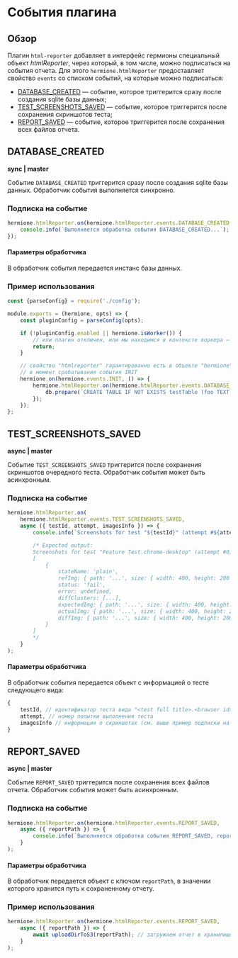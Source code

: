 # События плагина

## Обзор

Плагин `html-reporter` добавляет в интерфейс гермионы специальный объект _htmlReporter_, через который, в том числе, можно подписаться на события отчета. Для этого `hermione.htmlReporter` предоставляет свойство `events` со списком событий, на которые можно подписаться:

* [DATABASE_CREATED](#database_created) &mdash; событие, которое триггерится сразу после создания sqlite базы данных;
* [TEST_SCREENSHOTS_SAVED](#test_screenshots_saved) &mdash; событие, которое триггерится после сохранения скриншотов теста;
* [REPORT_SAVED](#report_saved) &mdash; событие, которое триггерится после сохранения всех файлов отчета.

## DATABASE_CREATED

**sync | master**

Событие `DATABASE_CREATED` триггерится сразу после создания sqlite базы данных. Обработчик события выполняется синхронно.

### Подписка на событие

```javascript
hermione.htmlReporter.on(hermione.htmlReporter.events.DATABASE_CREATED, (db) => {
    console.info(`Выполняется обработка события DATABASE_CREATED...`);
});
```

#### Параметры обработчика

В обработчик события передается инстанс базы данных.

### Пример использования

```javascript
const {parseConfig} = require('./config');

module.exports = (hermione, opts) => {
    const pluginConfig = parseConfig(opts);

    if (!pluginConfig.enabled || hermione.isWorker()) {
        // или плагин отключен, или мы находимся в контексте воркера – уходим
        return;
    }

    // свойство "htmlreporter" гарантированно есть в объекте "hermione"
    // в момент срабатывания события INIT
    hermione.on(hermione.events.INIT, () => {
        hermione.htmlReporter.on(hermione.htmlReporter.events.DATABASE_CREATED, (db) => {
            db.prepare(`CREATE TABLE IF NOT EXISTS testTable (foo TEXT, bar TEXT)`).run();
        });
    });
};
```

## TEST_SCREENSHOTS_SAVED

**async | master**

Событие `TEST_SCREENSHOTS_SAVED` триггерится после сохранения скриншотов очередного теста. Обработчик события может быть асинхронным.

### Подписка на событие

```javascript
hermione.htmlReporter.on(
    hermione.htmlReporter.events.TEST_SCREENSHOTS_SAVED,
    async ({ testId, attempt, imagesInfo }) => {
        console.info(`Screenshots for test "${testId}" (attempt #${attempt}) were saved:`, imagesInfo);

        /* Expected output:
        Screenshots for test "Feature Test.chrome-desktop" (attempt #0) were saved:
        [
            {
                stateName: 'plain',
                refImg: { path: '...', size: { width: 400, height: 200 } },
                status: 'fail',
                error: undefined,
                diffClusters: [...],
                expectedImg: { path: '...', size: { width: 400, height: 200 } }
                actualImg: { path: '...', size: { width: 400, height: 200 } }
                diffImg: { path: '...', size: { width: 400, height: 200 } }
            }
        ]
        */
    }
);
```

#### Параметры обработчика

В обработчик события передается объект с информацией о тесте следующего вида:

```javascript
{
    testId, // идентификатор теста вида "<test full title>.<browser id>"
    attempt, // номер попытки выполнения теста
    imagesInfo // информация о скриншотах (см. выше пример подписки на событие)
}
```

## REPORT_SAVED

**async | master**

Событие `REPORT_SAVED` триггерится после сохранения всех файлов отчета. Обработчик события может быть асинхронным.

### Подписка на событие

```javascript
hermione.htmlReporter.on(hermione.htmlReporter.events.REPORT_SAVED,
    async ({ reportPath }) => {
        console.info(`Выполняется обработка события REPORT_SAVED, report path = ${reportPath}...`);
    }
);
```

#### Параметры обработчика

В обработчик передается объект с ключом `reportPath`, в значении которого хранится путь к сохраненному отчету.

### Пример использования

```javascript
hermione.htmlReporter.on(hermione.htmlReporter.events.REPORT_SAVED,
    async ({ reportPath }) => {
        await uploadDirToS3(reportPath); // загружаем отчет в хранилище S3
    }
);
```
